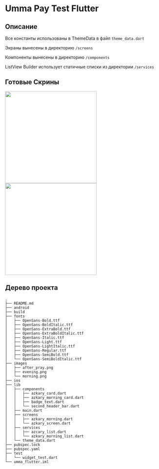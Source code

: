 # Umma Pay Test Flutter

## Описание

Все константы использованы в ThemeData в файл ```theme_data.dart```

Экраны вынесены в директорию ```/screens```

Компоненты вынесены в директорию ```/components```

ListView Builder использует статичные списки из директории ```/services```

## Готовые Скрины

<img src="https://uikitty.net/wp-content/uploads/2020/09/Simulator-Screen-Shot-iPhone-11-2020-09-27-at-23.58.43.png" width="300"/>
<img src="https://uikitty.net/wp-content/uploads/2020/09/Simulator-Screen-Shot-iPhone-11-2020-09-27-at-23.58.46.png" width="300"/>

## Дерево проекта

```
.
├── README.md
├── android
├── build
├── fonts
│   ├── OpenSans-Bold.ttf
│   ├── OpenSans-BoldItalic.ttf
│   ├── OpenSans-ExtraBold.ttf
│   ├── OpenSans-ExtraBoldItalic.ttf
│   ├── OpenSans-Italic.ttf
│   ├── OpenSans-Light.ttf
│   ├── OpenSans-LightItalic.ttf
│   ├── OpenSans-Regular.ttf
│   ├── OpenSans-SemiBold.ttf
│   └── OpenSans-SemiBoldItalic.ttf
├── images
│   ├── after_pray.png
│   ├── evening.png
│   └── morning.png
├── ios
├── lib
│   ├── components
│   │   ├── azkary_card.dart
│   │   ├── azkary_morning_card.dart
│   │   ├── badge_text.dart
│   │   └── second_header_bar.dart
│   ├── main.dart
│   ├── screens
│   │   ├── azkary_morning.dart
│   │   └── azkary_screen.dart
│   ├── services
│   │   ├── azcary_list.dart
│   │   └── azkary_morning_list.dart
│   └── theme_data.dart
├── pubspec.lock
├── pubspec.yaml
├── test
│   └── widget_test.dart
└── umma_flutter.iml
```


